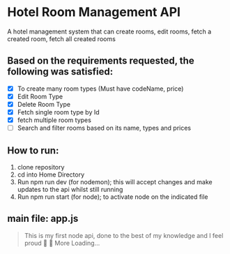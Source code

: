 # Hotel Room Management API

A hotel management system that can create rooms, edit rooms, fetch a created room, fetch all created rooms

## Based on the requirements requested, the following was satisfied:
-   [x] To create many room types (Must have codeName, price)
-   [x] Edit Room Type
-   [x] Delete Room Type
-   [x] Fetch single room type by Id
-   [x] fetch multiple room types
-   [ ] Search and filter rooms based on its name, types and prices

## How to run:
1.  clone repository
2.  cd into Home Directory
3.  Run npm run dev (for nodemon); this will accept changes and make updates to the api whilst still running
4.  Run npm run start (for node); to activate node on the indicated file

##  main file: app.js

>   This is my first node api, done to the best of my knowledge and I feel proud :tada: :rocket:
>   More Loading...
